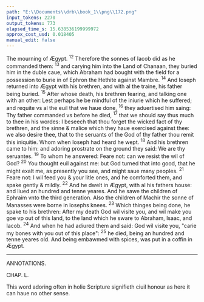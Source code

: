 ```yaml
---
path: "E:\\Documents\\drb\\book_1\\png\\172.png"
input_tokens: 2270
output_tokens: 773
elapsed_time_s: 15.638536199999972
approx_cost_usd: 0.018405
manual_edit: false
---
```

The mourning of Ægypt. <sup>12</sup> Therefore the sonnes of Iacob did as he commanded them: <sup>13</sup> and carying him into the Land of Chanaan, they buried him in the duble caue, which Abraham had bought with the field for a possession to burie in of Ephron the Hethite against Mambre. <sup>14</sup> And Ioseph returned into Ægypt with his brethren, and with al the traine, his father being buried. <sup>15</sup> After whose death, his brethren fearing, and talking one with an other: Lest perhaps he be mindful of the iniurie which he suffered; and requite vs al the euil that we haue done, <sup>16</sup> they aduertised him saing: Thy father commanded vs before he died, <sup>17</sup> that we should say thus much to thee in his wordes: I beseech that thou forget the wicked fact of thy brethren, and the sinne & malice which they haue exercised against thee: we also desire thee, that to the seruants of the God of thy father thou remit this iniquitie. Whom when Ioseph had heard he wept. <sup>18</sup> And his brethren came to him: and adoring prostrate on the ground they said: We are thy seruantes. <sup>19</sup> To whom he answered: Feare not: can we resist the wil of God? <sup>20</sup> You thought euil against me: but God turned that into good, that he might exalt me, as presently you see, and might saue many peoples. <sup>21</sup> Feare not: I wil feed you & your litle ones, and he comforted them, and spake gently & mildly. <sup>22</sup> And he dwelt in Ægypt, with al his fathers house: and liued an hundred and tenne yeares. And he sawe the children of Ephraim vnto the third generation. Also the children of Machir the sonne of Manasses were borne in Iosephs knees. <sup>23</sup> Which thinges being done, he spake to his brethren: After my death God wil visite you, and wil make you goe vp out of this land, to the land which he sware to Abraham, Isaac, and Iacob. <sup>24</sup> And when he had adiured them and said: God wil visite you, "carie my bones with you out of this place": <sup>25</sup> he died, being an hundred and tenne yeares old. And being embawmed with spices, was put in a coffin in Ægypt.

<hr>

ANNOTATIONS.

CHAP. L.

[^1]: You thought euil.] This plaine distinction sheweth that sinne is wholly of the sinner; and that God hath no part therin, but turneth it to good, For those thinges which Iosephs brethren did against him, were occasions of his aduancement

<aside>This word adoring often in holie Scripture signifieth ciuil honour as here it can haue no other sense.</aside>